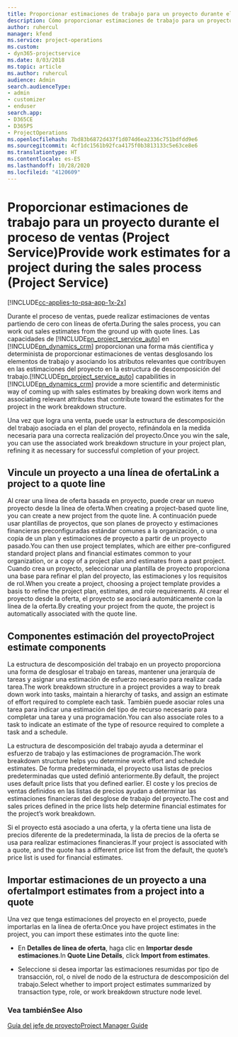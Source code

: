 ```yaml
---
title: Proporcionar estimaciones de trabajo para un proyecto durante el proceso de ventas
description: Cómo proporcionar estimaciones de trabajo para un proyecto durante el proceso de ventas en Project Service
author: ruhercul
manager: kfend
ms.service: project-operations
ms.custom:
- dyn365-projectservice
ms.date: 8/03/2018
ms.topic: article
ms.author: ruhercul
audience: Admin
search.audienceType:
- admin
- customizer
- enduser
search.app:
- D365CE
- D365PS
- ProjectOperations
ms.openlocfilehash: 7bd83b6872d437f1d074d6ea2336c751bdfdd9e6
ms.sourcegitcommit: 4cf1dc1561b92fca4175f0b3813133c5e63ce8e6
ms.translationtype: HT
ms.contentlocale: es-ES
ms.lasthandoff: 10/28/2020
ms.locfileid: "4120609"
---
```

# <a name="provide-work-estimates-for-a-project-during-the-sales-process-project-service"></a><span data-ttu-id="55866-103">Proporcionar estimaciones de trabajo para un proyecto durante el proceso de ventas (Project Service)</span><span class="sxs-lookup"><span data-stu-id="55866-103">Provide work estimates for a project during the sales process (Project Service)</span></span>

[!INCLUDE[cc-applies-to-psa-app-1x-2x](../includes/cc-applies-to-psa-app-1x-2x.md)]

<span data-ttu-id="55866-104">Durante el proceso de ventas, puede realizar estimaciones de ventas partiendo de cero con líneas de oferta.</span><span class="sxs-lookup"><span data-stu-id="55866-104">During the sales process, you can work out sales estimates from the ground up with quote lines.</span></span> <span data-ttu-id="55866-105">Las capacidades de [!INCLUDE[pn_project_service_auto](../includes/pn-project-service-auto.md)] en [!INCLUDE[pn_dynamics_crm](../includes/pn-dynamics-crm.md)] proporcionan una forma más científica y determinista de proporcionar estimaciones de ventas desglosando los elementos de trabajo y asociando los atributos relevantes que contribuyen en las estimaciones del proyecto en la estructura de descomposición del trabajo.</span><span class="sxs-lookup"><span data-stu-id="55866-105">[!INCLUDE[pn_project_service_auto](../includes/pn-project-service-auto.md)] capabilities in [!INCLUDE[pn_dynamics_crm](../includes/pn-dynamics-crm.md)] provide a more scientific and deterministic way of coming up with sales estimates by breaking down work items and associating relevant attributes that contribute toward the estimates for the project in the work breakdown structure.</span></span>  
  
 <span data-ttu-id="55866-106">Una vez que logra una venta, puede usar la estructura de descomposición del trabajo asociada en el plan del proyecto, refinándola en la medida necesaria para una correcta realización del proyecto.</span><span class="sxs-lookup"><span data-stu-id="55866-106">Once you win the sale, you can use the associated work breakdown structure in your project plan, refining it as necessary for successful completion of your project.</span></span>  
  
## <a name="link-a-project-to-a-quote-line"></a><span data-ttu-id="55866-107">Vincule un proyecto a una línea de oferta</span><span class="sxs-lookup"><span data-stu-id="55866-107">Link a project to a quote line</span></span>  
 <span data-ttu-id="55866-108">Al crear una línea de oferta basada en proyecto, puede crear un nuevo proyecto desde la línea de oferta.</span><span class="sxs-lookup"><span data-stu-id="55866-108">When creating a project-based quote line, you can create a new project from the quote line.</span></span> <span data-ttu-id="55866-109">A continuación puede usar plantillas de proyectos, que son planes de proyecto y estimaciones financieras preconfiguradas estándar comunes a la organización, o una copia de un plan y estimaciones de proyecto a partir de un proyecto pasado.</span><span class="sxs-lookup"><span data-stu-id="55866-109">You can then use project templates, which are either pre-configured standard project plans and financial estimates common to your organization, or a copy of a project plan and estimates from a past project.</span></span> <span data-ttu-id="55866-110">Cuando crea un proyecto, seleccionar una plantilla de proyecto proporciona una base para refinar el plan del proyecto, las estimaciones y los requisitos de rol.</span><span class="sxs-lookup"><span data-stu-id="55866-110">When you create a project, choosing a project template provides a basis to refine the project plan, estimates, and role requirements.</span></span> <span data-ttu-id="55866-111">Al crear el proyecto desde la oferta, el proyecto se asociará automáticamente con la línea de la oferta.</span><span class="sxs-lookup"><span data-stu-id="55866-111">By creating your project from the quote, the project is automatically associated with the quote line.</span></span>  
  
## <a name="project-estimate-components"></a><span data-ttu-id="55866-112">Componentes estimación del proyecto</span><span class="sxs-lookup"><span data-stu-id="55866-112">Project estimate components</span></span>  
 <span data-ttu-id="55866-113">La estructura de descomposición del trabajo en un proyecto proporciona una forma de desglosar el trabajo en tareas, mantener una jerarquía de tareas y asignar una estimación de esfuerzo necesario para realizar cada tarea.</span><span class="sxs-lookup"><span data-stu-id="55866-113">The work breakdown structure in a project provides a way to break down work into tasks, maintain a hierarchy of tasks, and assign an estimate of effort required to complete each task.</span></span> <span data-ttu-id="55866-114">También puede asociar roles una tarea para indicar una estimación del tipo de recurso necesario para completar una tarea y una programación.</span><span class="sxs-lookup"><span data-stu-id="55866-114">You can also associate roles to a task to indicate an estimate of the type of resource required to complete a task and a schedule.</span></span>  
  
 <span data-ttu-id="55866-115">La estructura de descomposición del trabajo ayuda a determinar el esfuerzo de trabajo y las estimaciones de programación.</span><span class="sxs-lookup"><span data-stu-id="55866-115">The work breakdown structure helps you determine work effort and schedule estimates.</span></span> <span data-ttu-id="55866-116">De forma predeterminada, el proyecto usa listas de precios predeterminadas que usted definió anteriormente.</span><span class="sxs-lookup"><span data-stu-id="55866-116">By default, the project uses default price lists that you defined earlier.</span></span> <span data-ttu-id="55866-117">El coste y los precios de ventas definidos en las listas de precios ayudan a determinar las estimaciones financieras del desglose de trabajo del proyecto.</span><span class="sxs-lookup"><span data-stu-id="55866-117">The cost and sales prices defined in the price lists help determine financial estimates for the project’s work breakdown.</span></span>  
  
 <span data-ttu-id="55866-118">Si el proyecto está asociado a una oferta, y la oferta tiene una lista de precios diferente de la predeterminada, la lista de precios de la oferta se usa para realizar estimaciones financieras.</span><span class="sxs-lookup"><span data-stu-id="55866-118">If your project is associated with a quote, and the quote has a different price list from the default, the quote’s price list is used for financial estimates.</span></span>  
  
## <a name="import-estimates-from-a-project-into-a-quote"></a><span data-ttu-id="55866-119">Importar estimaciones de un proyecto a una oferta</span><span class="sxs-lookup"><span data-stu-id="55866-119">Import estimates from a project into a quote</span></span>  
 <span data-ttu-id="55866-120">Una vez que tenga estimaciones del proyecto en el proyecto, puede importarlas en la línea de oferta:</span><span class="sxs-lookup"><span data-stu-id="55866-120">Once you have project estimates in the project, you can import these estimates into the quote line:</span></span>  
  
-   <span data-ttu-id="55866-121">En **Detalles de línea de oferta**, haga clic en **Importar desde estimaciones**.</span><span class="sxs-lookup"><span data-stu-id="55866-121">In **Quote Line Details**, click **Import from estimates**.</span></span> 

-   <span data-ttu-id="55866-122">Seleccione si desea importar las estimaciones resumidas por tipo de transacción, rol, o nivel de nodo de la estructura de descomposición del trabajo.</span><span class="sxs-lookup"><span data-stu-id="55866-122">Select whether to import project estimates summarized by transaction type, role, or work breakdown structure node level.</span></span>  
  
### <a name="see-also"></a><span data-ttu-id="55866-123">Vea también</span><span class="sxs-lookup"><span data-stu-id="55866-123">See Also</span></span>  
 [<span data-ttu-id="55866-124">Guía del jefe de proyecto</span><span class="sxs-lookup"><span data-stu-id="55866-124">Project Manager Guide</span></span>](../psa/project-manager-guide.md)
